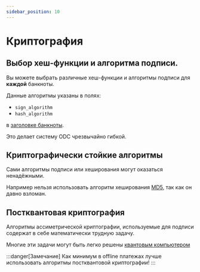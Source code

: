 ```yaml
---
sidebar_position: 10
---
```

# Криптография

## Выбор хеш-функции и алгоритма подписи.

Вы можете выбрать различные хеш-функции
и алгоритмы подписи
для **каждой** банкноты.

Данные алгоритмы указаны в полях:
* `sign_algorithm`
* `hash_algorithm`

в [заголовке банкноты](../banknote/header.md).

Это делает систему ODC чрезвычайно гибкой. 

## Криптографически стойкие алгоритмы

Сами алгоритмы подписи
или хеширования могут оказаться ненадёжными.

Например нельзя использовать
алгоритм хеширования
[MD5](https://ru.wikipedia.org/wiki/MD5),
так как он давно взломан.

## Постквантовая криптография

Алгоритмы
ассиметрической криптографии,
используемые для подписи
содержат в себе математически трудную задачу.

Многие эти задачи
могут быть легко решены
[квантовым компьютером](https://ru.wikipedia.org/wiki/Квантовый_компьютер)

:::danger[Замечание]
Как минимум в offline платежах
лучше использовать алгоритмы постквантовой криптографии!
:::